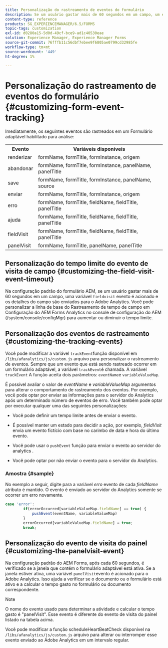 ```yaml
---
title: Personalização do rastreamento de eventos do formulário
description: Se um usuário gastar mais de 60 segundos em um campo, um evento fieldvisit é acionado e os detalhes do campo são enviados ao Adobe SiteCatalyst.
content-type: reference
products: SG_EXPERIENCEMANAGER/6.5/FORMS
topic-tags: customization
exl-id: d0280a15-5d0d-49cf-bce9-ad1c40530eae
solution: Experience Manager, Experience Manager Forms
source-git-commit: 76fffb11c56dbf7ebee9f6805ae0799cd32985fe
workflow-type: tm+mt
source-wordcount: '449'
ht-degree: 1%

---
```


# Personalização do rastreamento de eventos do formulário {#customizing-form-event-tracking}

Imediatamente, os seguintes eventos são rastreados em um Formulário adaptável habilitado para análise:

<table>
 <tbody>
  <tr>
   <th>Evento</th>
   <th>Variáveis disponíveis</th>
  </tr>
  <tr>
   <td>renderizar</td>
   <td>formName, formTitle, formInstance, origem</td>
  </tr>
  <tr>
   <td>abandonar</td>
   <td>formName, formTitle, formInstance, panelName, panelTitle</td>
  </tr>
  <tr>
   <td>save</td>
   <td>formName, formTitle, formInstance, panelName, source</td>
  </tr>
  <tr>
   <td>enviar</td>
   <td>formName, formTitle, formInstance, origem</td>
  </tr>
  <tr>
   <td>erro</td>
   <td>formName, formTitle, fieldName, fieldTitle, panelTitle</td>
  </tr>
  <tr>
   <td>ajuda</td>
   <td>formName, formTitle, fieldName, fieldTitle, panelTitle</td>
  </tr>
  <tr>
   <td>fieldVisit</td>
   <td>formName, formTitle, fieldName, fieldTitle, panelTitle<br /> </td>
  </tr>
  <tr>
   <td>panelVisit</td>
   <td>formName, formTitle, panelName, panelTitle</td>
  </tr>
 </tbody>
</table>

## Personalização do tempo limite do evento de visita de campo {#customizing-the-field-visit-event-timeout}

Na configuração padrão do formulário AEM, se um usuário gastar mais de 60 segundos em um campo, uma variável `fieldvisit` evento é acionado e os detalhes do campo são enviados para o Adobe Analytics. Você pode personalizar a linha de base do Rastreamento de tempo de campo em Configuração do AEM Forms Analytics no console de configuração do AEM (/system/console/configMgr) para aumentar ou diminuir o tempo limite.

## Personalização dos eventos de rastreamento {#customizing-the-tracking-events}

Você pode modificar a variável `trackEvent`função disponível em `/libs/afanalytics/js/custom.js` arquivo para personalizar o rastreamento de eventos. Sempre que um evento que está sendo rastreado ocorrer em um formulário adaptável, a variável `trackEvent`é chamada. A variável `trackEvent` A função aceita dois parâmetros: `eventName`e `variableValueMap`.

É possível avaliar o valor de *eventName* e *variableValueMap* argumentos para alterar o comportamento de rastreamento dos eventos. Por exemplo, você pode optar por enviar as informações para o servidor do Analytics após um determinado número de eventos de erro. Você também pode optar por executar qualquer uma das seguintes personalizações:

* Você pode definir um tempo limite antes de enviar o evento.
* É possível manter um estado para decidir a ação, por exemplo, *fieldVisit* envia um evento fictício com base no carimbo de data e hora do último evento.
* Você pode usar o `pushEvent` função para enviar o evento ao servidor do analytics *.*

* Você pode optar por não enviar o evento para o servidor do Analytics.

### Amostra {#sample}

No exemplo a seguir, digite para a variável *erro* evento de cada *fieldName* atributo é mantido. O evento é enviado ao servidor do Analytics somente se ocorrer um erro novamente.

```javascript
case 'error':
        if(errorOccurred[variableValueMap.fieldName] == true) {
            pushEvent(eventName, variableValueMap)
        }
        errorOccurred[variableValueMap.fieldName] = true;
        break;
```

## Personalização do evento de visita do painel {#customizing-the-panelvisit-event}

Na configuração padrão do AEM Forms, após cada 60 segundos, é verificado se a janela que contém o formulário adaptável está ativa. Se a janela estiver ativa, uma variável `panelVisit`evento é acionado para o Adobe Analytics. Isso ajuda a verificar se o documento ou o formulário está ativo e a calcular o tempo gasto no formulário ou documento correspondente.

>[!NOTE]
>
>O nome do evento usado para determinar a atividade e calcular o tempo gasto é &quot;panelVisit&quot;. Esse evento é diferente do evento de visita do painel listado na tabela acima.

Você pode modificar a função scheduleHeartBeatCheck disponível na `/libs/afanalytics/js/custom.js` arquivo para alterar ou interromper esse evento enviado ao Adobe Analytics em um intervalo regular.
